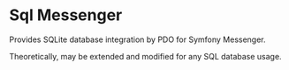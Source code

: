 Sql Messenger
==================

Provides SQLite database integration by PDO for Symfony Messenger.

Theoretically, may be extended and modified for any SQL database usage.
